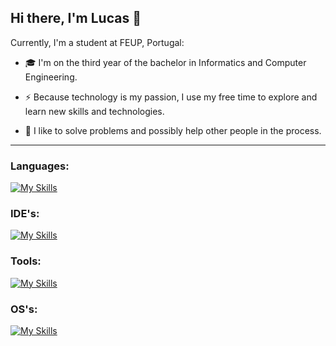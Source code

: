 ## Hi there, I'm Lucas 👋

Currently, I'm a student at FEUP, Portugal:

* :mortar_board: I'm on the third year of the bachelor in Informatics and Computer Engineering.

* :zap: Because technology is my passion, I use my free time to explore and learn new skills and technologies.

* :muscle: I like to solve problems and possibly help other people in the process.

---

### Languages:

[![My Skills](https://skillicons.dev/icons?i=python,cpp,java,dart,html,css,php,js,c,sqlite&perline=20)](https://skillicons.dev)

### IDE's:

[![My Skills](https://skillicons.dev/icons?i=clion,idea,vscode,visualstudio&perline=20)](https://skillicons.dev)

### Tools:

[![My Skills](https://skillicons.dev/icons?i=anaconda,flutter,firebase,gradle,git,github,gitlab,gherkin,figma&perline=20)](https://skillicons.dev)

### OS's:
[![My Skills](https://skillicons.dev/icons?i=ubuntu,linux,windows&perline=20)](https://skillicons.dev)




<!--
**LTheGreatest/LTheGreatest** is a ✨ _special_ ✨ repository because its `README.md` (this file) appears on your GitHub profile.

Here are some ideas to get you started:

- 🔭 I’m currently working on ...
- 🌱 I’m currently learning ...
- 👯 I’m looking to collaborate on ...
- 🤔 I’m looking for help with ...
- 💬 Ask me about ...
- 📫 How to reach me: ...
- 😄 Pronouns: ...
- ⚡ Fun fact: ...
-->
